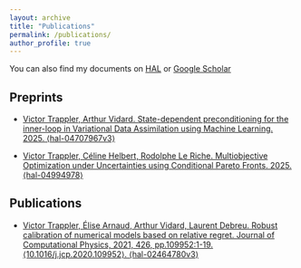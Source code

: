 ```yaml
---
layout: archive
title: "Publications"
permalink: /publications/
author_profile: true
---
```


You can also find my documents on [HAL](https://cv.hal.science/victor-trappler) or [Google Scholar](https://scholar.google.com/citations?user=_AoFPjkAAAAJ&hl=fr)

## Preprints
* [Victor Trappler, Arthur Vidard. State-dependent preconditioning for the inner-loop in Variational Data Assimilation using Machine Learning. 2025. ⟨hal-04707967v3⟩](https://hal.science/hal-04994978)

* [Victor Trappler, Céline Helbert, Rodolphe Le Riche. Multiobjective Optimization under Uncertainties using Conditional Pareto Fronts. 2025. ⟨hal-04994978⟩](https://hal.science/hal-04707967)

## Publications

* [Victor Trappler, Élise Arnaud, Arthur Vidard, Laurent Debreu. Robust calibration of numerical models based on relative regret. Journal of Computational Physics, 2021, 426, pp.109952:1-19. ⟨10.1016/j.jcp.2020.109952⟩. ⟨hal-02464780v3⟩](https://www-sciencedirect-com.ec-lyon.idm.oclc.org/science/article/pii/S0021999120307269?via%3Dihub)
